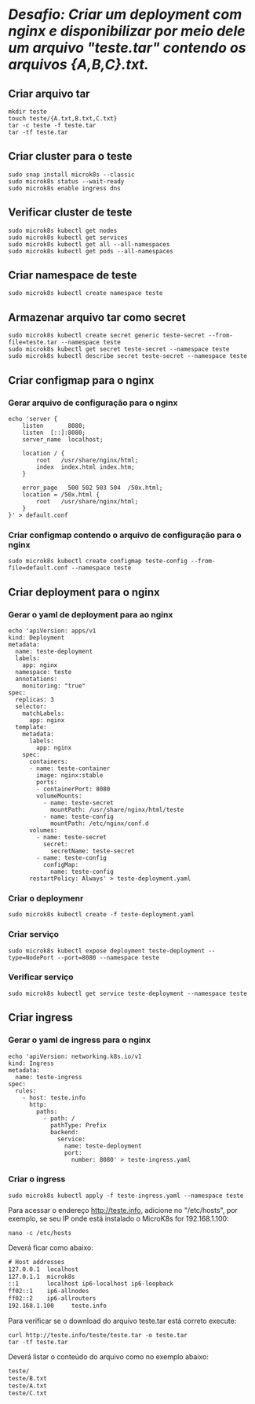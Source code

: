 # _**Desafio:** Criar um deployment com nginx e disponibilizar por meio dele um arquivo "teste.tar" contendo os arquivos {A,B,C}.txt._

## Criar arquivo tar

```shell
mkdir teste
touch teste/{A.txt,B.txt,C.txt}
tar -c teste -f teste.tar
tar -tf teste.tar
```

## Criar cluster para o teste

```shell
sudo snap install microk8s --classic
sudo microk8s status --wait-ready
sudo microk8s enable ingress dns
```

## Verificar cluster de teste

```shell
sudo microk8s kubectl get nodes
sudo microk8s kubectl get services
sudo microk8s kubectl get all --all-namespaces
sudo microk8s kubectl get pods --all-namespaces
```

## Criar namespace de teste

```shell
sudo microk8s kubectl create namespace teste
```

## Armazenar arquivo tar como secret

```shell
sudo microk8s kubectl create secret generic teste-secret --from-file=teste.tar --namespace teste
sudo microk8s kubectl get secret teste-secret --namespace teste
sudo microk8s kubectl describe secret teste-secret --namespace teste
```

## Criar configmap para o nginx

### Gerar arquivo de configuração para o nginx

```shell
echo 'server {
    listen       8080;
    listen  [::]:8080;
    server_name  localhost;

    location / {
        root   /usr/share/nginx/html;
        index  index.html index.htm;
    }

    error_page   500 502 503 504  /50x.html;
    location = /50x.html {
        root   /usr/share/nginx/html;
    }
}' > default.conf
```

### Criar configmap contendo o arquivo de configuração para o nginx

```shell
sudo microk8s kubectl create configmap teste-config --from-file=default.conf --namespace teste
```

## Criar deployment para o nginx

### Gerar o yaml de deployment para ao nginx

```shell
echo 'apiVersion: apps/v1
kind: Deployment
metadata:
  name: teste-deployment
  labels:
    app: nginx
  namespace: teste
  annotations:
    monitoring: "true"
spec:
  replicas: 3
  selector:
    matchLabels:
      app: nginx
  template:
    metadata:
      labels:
        app: nginx
    spec:
      containers:
      - name: teste-container
        image: nginx:stable
        ports:
        - containerPort: 8080
        volumeMounts:
          - name: teste-secret
            mountPath: /usr/share/nginx/html/teste
          - name: teste-config
            mountPath: /etc/nginx/conf.d
      volumes:
        - name: teste-secret
          secret:
            secretName: teste-secret
        - name: teste-config
          configMap:
            name: teste-config
      restartPolicy: Always' > teste-deployment.yaml
```

### Criar o deploymenr

```shell
sudo microk8s kubectl create -f teste-deployment.yaml
```

### Criar serviço

```shell
sudo microk8s kubectl expose deployment teste-deployment --type=NodePort --port=8080 --namespace teste
```

### Verificar serviço

```shell
sudo microk8s kubectl get service teste-deployment --namespace teste
```

## Criar ingress

### Gerar o yaml de ingress para o nginx

```shell
echo 'apiVersion: networking.k8s.io/v1
kind: Ingress
metadata:
  name: teste-ingress
spec:
  rules:
    - host: teste.info
      http:
        paths:
          - path: /
            pathType: Prefix
            backend:
              service:
                name: teste-deployment
                port:
                  number: 8080' > teste-ingress.yaml
```

### Criar o ingress

```shell
sudo microk8s kubectl apply -f teste-ingress.yaml --namespace teste
```

Para acessar o endereço <http://teste.info>, adicione no "/etc/hosts", por exemplo, se seu IP onde está instalado o MicroK8s for 192.168.1.100:

```shell
nano -c /etc/hosts
```

Deverá ficar como abaixo:

```txt
# Host addresses
127.0.0.1  localhost
127.0.1.1  microk8s
::1        localhost ip6-localhost ip6-loopback
ff02::1    ip6-allnodes
ff02::2    ip6-allrouters
192.168.1.100     teste.info
```

Para verificar se o download do arquivo teste.tar está correto execute:

```shell
curl http://teste.info/teste/teste.tar -o teste.tar
tar -tf teste.tar
```

Deverá listar o conteúdo do arquivo como no exemplo abaixo:

```txt
teste/
teste/B.txt
teste/A.txt
teste/C.txt
```
